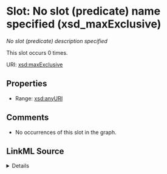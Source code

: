 

# Slot: No slot (predicate) name specified (xsd_maxExclusive)


_No slot (predicate) description specified_






This slot occurs 0 times.


URI: [xsd:maxExclusive](http://www.w3.org/2001/XMLSchema#maxExclusive)



<!-- no inheritance hierarchy -->








## Properties

* Range: [xsd:anyURI](http://www.w3.org/2001/XMLSchema#anyURI)





## Comments

* No occurrences of this slot in the graph.



## LinkML Source

<details>

```yaml
name: xsd_maxExclusive
annotations:
  count:
    tag: count
    value: 0
description: No slot (predicate) description specified
title: No slot (predicate) name specified
comments:
- No occurrences of this slot in the graph.
from_schema: fio-kg
rank: 1000
domain: xsd_maxExclusive
slot_uri: xsd:maxExclusive
alias: xsd_maxExclusive
range: uri

```
</details>